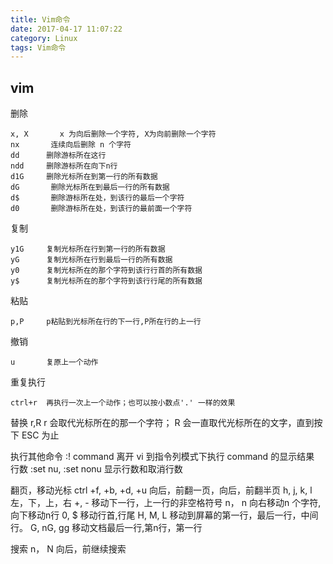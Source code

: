 ```yaml
---
title: Vim命令
date: 2017-04-17 11:07:22
category: Linux
tags: Vim命令
---
```

vim
---
删除

	x, X	   x 为向后删除一个字符, X为向前删除一个字符
	nx		 连续向后删除 n 个字符
	dd 		删除游标所在这行
	ndd		删除游标所在向下n行
	d1G		删除光标所在到第一行的所有数据
	dG		 删除光标所在到最后一行的所有数据
	d$		 删除游标所在处，到该行的最后一个字符
	d0		 删除游标所在处，到该行的最前面一个字符

复制

	y1G		复制光标所在行到第一行的所有数据
	yG		复制光标所在行到最后一行的所有数据
	y0		复制光标所在的那个字符到该行行首的所有数据
	y$		复制光标所在的那个字符到该行行尾的所有数据

粘贴
	
	p,P		p粘贴到光标所在行的下一行,P所在行的上一行

撤销
	
	u		复原上一个动作

重复执行
	
	ctrl+r	再执行一次上一个动作；也可以按小数点'.' 一样的效果
	
替换
	r,R 	r 会取代光标所在的那一个字符； R 会一直取代光标所在的文字，直到按下 ESC 为止

执行其他命令
	:! command		离开 vi 到指令列模式下执行 command 的显示结果
行数
	:set nu, :set nonu 		显示行数和取消行数

翻页，移动光标
	ctrl +f, +b, +d, +u		 	向后，前翻一页，向后，前翻半页
	h, j, k, l				 	 左，下，上，右
	+, -							移动下一行，上一行的非空格符号
	n<space>， n<enter>			 向右移动n 个字符, 向下移动n行
	0, $						    移动行首,行尾
	H, M, L						 移动到屏幕的第一行，最后一行，中间行。
	G, nG, gg					   移动文档最后一行,第n行，第一行

搜索
	n， N					向后，前继续搜索
